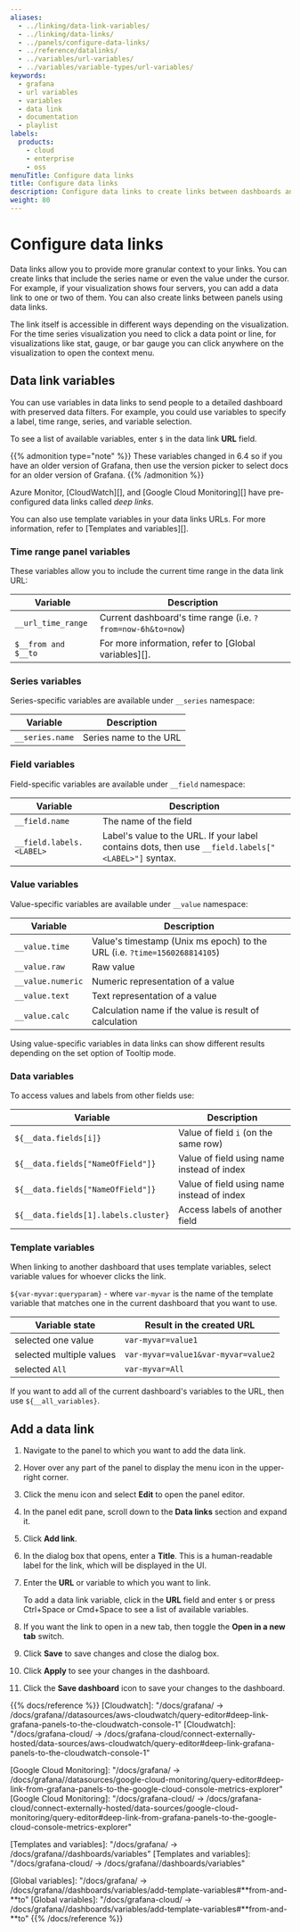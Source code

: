 ```yaml
---
aliases:
  - ../linking/data-link-variables/
  - ../linking/data-links/
  - ../panels/configure-data-links/
  - ../reference/datalinks/
  - ../variables/url-variables/
  - ../variables/variable-types/url-variables/
keywords:
  - grafana
  - url variables
  - variables
  - data link
  - documentation
  - playlist
labels:
  products:
    - cloud
    - enterprise
    - oss
menuTitle: Configure data links
title: Configure data links
description: Configure data links to create links between dashboards and link to external resources
weight: 80
---
```


# Configure data links

Data links allow you to provide more granular context to your links. You can create links that include the series name or even the value under the cursor. For example, if your visualization shows four servers, you can add a data link to one or two of them. You can also create links between panels using data links.

<!-- what we do mean by the "value under the cursor" and when you're linking to using a variable, where is that link going to??? an code snippet representing the example above would be great for explaining this concept-->

The link itself is accessible in different ways depending on the visualization. For the time series visualization you need to click a data point or line, for visualizations like
stat, gauge, or bar gauge you can click anywhere on the visualization to open the context menu.

<!--screenshot here -->

## Data link variables

You can use variables in data links to send people to a detailed dashboard with preserved data filters. For example, you could use variables to specify a label, time range, series, and variable selection.

To see a list of available variables, enter `$` in the data link **URL** field.

{{% admonition type="note" %}}
These variables changed in 6.4 so if you have an older version of Grafana, then use the version picker to select docs for an older version of Grafana.
{{% /admonition %}}

Azure Monitor, [CloudWatch][], and [Google Cloud Monitoring][] have pre-configured data links called _deep links_.

You can also use template variables in your data links URLs. For more information, refer to [Templates and variables][].

<!--would be good to have examples below to show how you format this stuff--assumes a lot of knowledge of how to format these variables-->
<!--What the variables look like in the drop-down vs in the docs is a bit confusing-->

### Time range panel variables

These variables allow you to include the current time range in the data link URL:

| Variable            | Description                                                 |
| ------------------- | ----------------------------------------------------------- |
| `__url_time_range`  | Current dashboard's time range (i.e. `?from=now-6h&to=now`) |
| `$__from and $__to` | For more information, refer to [Global variables][].        |

### Series variables

Series-specific variables are available under `__series` namespace:

| Variable        | Description            |
| --------------- | ---------------------- |
| `__series.name` | Series name to the URL |

### Field variables

Field-specific variables are available under `__field` namespace:

| Variable                 | Description                                                                                         |
| ------------------------ | --------------------------------------------------------------------------------------------------- |
| `__field.name`           | The name of the field                                                                               |
| `__field.labels.<LABEL>` | Label's value to the URL. If your label contains dots, then use `__field.labels["<LABEL>"]` syntax. |

### Value variables

Value-specific variables are available under `__value` namespace:

| Variable          | Description                                                               |
| ----------------- | ------------------------------------------------------------------------- |
| `__value.time`    | Value's timestamp (Unix ms epoch) to the URL (i.e. `?time=1560268814105`) |
| `__value.raw`     | Raw value                                                                 |
| `__value.numeric` | Numeric representation of a value                                         |
| `__value.text`    | Text representation of a value                                            |
| `__value.calc`    | Calculation name if the value is result of calculation                    |

Using value-specific variables in data links can show different results depending on the set option of Tooltip mode.

### Data variables

To access values and labels from other fields use:

| Variable                             | Description                                |
| ------------------------------------ | ------------------------------------------ |
| `${__data.fields[i]}`                | Value of field `i` (on the same row)       |
| `${__data.fields["NameOfField"]}`    | Value of field using name instead of index |
| `${__data.fields["NameOfField"]}`    | Value of field using name instead of index |
| `${__data.fields[1].labels.cluster}` | Access labels of another field             |

### Template variables

When linking to another dashboard that uses template variables, select variable values for whoever clicks the link.

`${var-myvar:queryparam}` - where `var-myvar` is the name of the template variable that matches one in the current dashboard that you want to use.

| Variable state           | Result in the created URL           |
| ------------------------ | ----------------------------------- |
| selected one value       | `var-myvar=value1`                  |
| selected multiple values | `var-myvar=value1&var-myvar=value2` |
| selected `All`           | `var-myvar=All`                     |

If you want to add all of the current dashboard's variables to the URL, then use `${__all_variables}`.

## Add a data link

1. Navigate to the panel to which you want to add the data link.
1. Hover over any part of the panel to display the menu icon in the upper-right corner.
1. Click the menu icon and select **Edit** to open the panel editor.
1. In the panel edit pane, scroll down to the **Data links** section and expand it.
1. Click **Add link**.
1. In the dialog box that opens, enter a **Title**. This is a human-readable label for the link, which will be displayed in the UI.
1. Enter the **URL** or variable to which you want to link.

   To add a data link variable, click in the **URL** field and enter `$` or press Ctrl+Space or Cmd+Space to see a list of available variables.

1. If you want the link to open in a new tab, then toggle the **Open in a new tab** switch.
1. Click **Save** to save changes and close the dialog box.
1. Click **Apply** to see your changes in the dashboard.
1. Click the **Save dashboard** icon to save your changes to the dashboard.

{{% docs/reference %}}
[Cloudwatch]: "/docs/grafana/ -> /docs/grafana/<GRAFANA VERSION>/datasources/aws-cloudwatch/query-editor#deep-link-grafana-panels-to-the-cloudwatch-console-1"
[Cloudwatch]: "/docs/grafana-cloud/ -> /docs/grafana-cloud/connect-externally-hosted/data-sources/aws-cloudwatch/query-editor#deep-link-grafana-panels-to-the-cloudwatch-console-1"

[Google Cloud Monitoring]: "/docs/grafana/ -> /docs/grafana/<GRAFANA VERSION>/datasources/google-cloud-monitoring/query-editor#deep-link-from-grafana-panels-to-the-google-cloud-console-metrics-explorer"
[Google Cloud Monitoring]: "/docs/grafana-cloud/ -> /docs/grafana-cloud/connect-externally-hosted/data-sources/google-cloud-monitoring/query-editor#deep-link-from-grafana-panels-to-the-google-cloud-console-metrics-explorer"

[Templates and variables]: "/docs/grafana/ -> /docs/grafana/<GRAFANA VERSION>/dashboards/variables"
[Templates and variables]: "/docs/grafana-cloud/ -> /docs/grafana/<GRAFANA VERSION>/dashboards/variables"

[Global variables]: "/docs/grafana/ -> /docs/grafana/<GRAFANA VERSION>/dashboards/variables/add-template-variables#**from-and-**to"
[Global variables]: "/docs/grafana-cloud/ -> /docs/grafana/<GRAFANA VERSION>/dashboards/variables/add-template-variables#**from-and-**to"
{{% /docs/reference %}}
